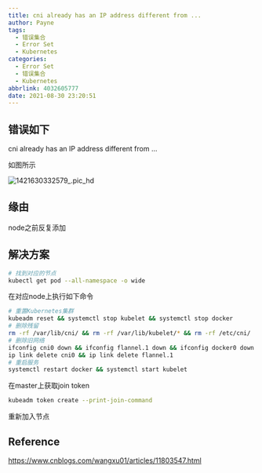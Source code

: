 ```yaml
---
title: cni already has an IP address different from ...
author: Payne
tags:
  - 错误集合
  - Error Set
  - Kubernetes
categories:
  - Error Set
  - 错误集合
  - Kubernetes
abbrlink: 4032605777
date: 2021-08-30 23:20:51
---
```

  

## 错误如下

cni already has an IP address different from ...

如图所示

![1421630332579_.pic_hd](https://tva1.sinaimg.cn/large/008i3skNgy1gtz8c50ce1j627w0mex5w02.jpg)

## 缘由

node之前反复添加

## 解决方案

```bash
# 找到对应的节点
kubectl get pod --all-namespace -o wide
```

在对应node上执行如下命令

```bash
# 重置Kubernetes集群
kubeadm reset && systemctl stop kubelet && systemctl stop docker
# 删除残留
rm -rf /var/lib/cni/ && rm -rf /var/lib/kubelet/* && rm -rf /etc/cni/
# 删除旧网络
ifconfig cni0 down && ifconfig flannel.1 down && ifconfig docker0 down 
ip link delete cni0 && ip link delete flannel.1
# 重启服务
systemctl restart docker && systemctl start kubelet
```

在master上获取join token

```bash
kubeadm token create --print-join-command
```

重新加入节点

## Reference

https://www.cnblogs.com/wangxu01/articles/11803547.html
